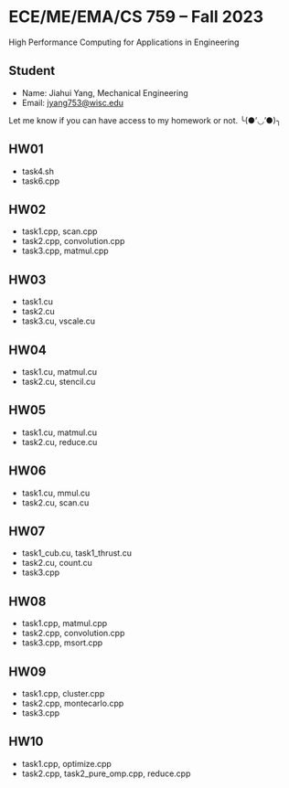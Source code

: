 # ECE/ME/EMA/CS 759 – Fall 2023
High Performance Computing for Applications in Engineering 

## Student
- Name: Jiahui Yang, Mechanical Engineering
- Email: jyang753@wisc.edu

Let me know if you can have access to my homework or not. ╰(●’◡’●)╮

## HW01
- task4.sh
- task6.cpp
 
## HW02
- task1.cpp, scan.cpp
- task2.cpp, convolution.cpp
- task3.cpp, matmul.cpp

## HW03
- task1.cu
- task2.cu
- task3.cu, vscale.cu

## HW04
- task1.cu, matmul.cu
- task2.cu, stencil.cu

## HW05
- task1.cu, matmul.cu
- task2.cu, reduce.cu

## HW06
- task1.cu, mmul.cu
- task2.cu, scan.cu

## HW07
- task1_cub.cu, task1_thrust.cu
- task2.cu, count.cu
- task3.cpp

## HW08
- task1.cpp, matmul.cpp
- task2.cpp, convolution.cpp
- task3.cpp, msort.cpp

## HW09
- task1.cpp, cluster.cpp
- task2.cpp, montecarlo.cpp
- task3.cpp

## HW10
- task1.cpp, optimize.cpp
- task2.cpp, task2_pure_omp.cpp, reduce.cpp


